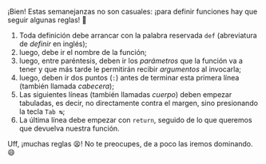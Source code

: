 ¡Bien! Estas semanejanzas no son casuales: ¡para definir funciones hay que seguir algunas reglas! :straight_ruler:

1. Toda definición debe arrancar con la palabra reservada `def` (abreviatura de _definir_ en inglés);
2. luego, debe ir el nombre de la función;
3. luego, entre paréntesis, deben ir los _parámetros_ que la función va a tener y que más tarde le permitirán recibir _argumentos_ al invocarla;
4. luego, deben ir dos puntos (`:`) antes de terminar esta primera línea (también llamada _cabecera_);
5. Las siguientes líneas (también llamadas _cuerpo_) deben empezar tabuladas, es decir, no directamente contra el margen, sino presionando la tecla `Tab ↹`;
6. La última línea debe empezar con  `return`, seguido de lo que queremos que devuelva nuestra función.


Uff, ¡muchas reglas :tired_face:! No te preocupes, de a poco las iremos dominando. :smile:


